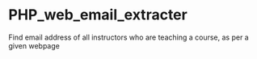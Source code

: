 PHP_web_email_extracter
=======================

Find email address of all instructors who are teaching a course, as per a given webpage
